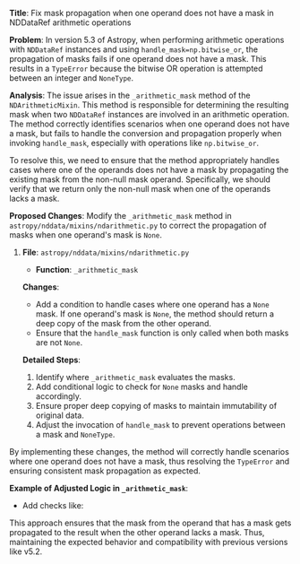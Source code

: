 **Title**: Fix mask propagation when one operand does not have a mask in NDDataRef arithmetic operations

**Problem**: 
In version 5.3 of Astropy, when performing arithmetic operations with `NDDataRef` instances and using `handle_mask=np.bitwise_or`, the propagation of masks fails if one operand does not have a mask. This results in a `TypeError` because the bitwise OR operation is attempted between an integer and `NoneType`.

**Analysis**:
The issue arises in the `_arithmetic_mask` method of the `NDArithmeticMixin`. This method is responsible for determining the resulting mask when two `NDDataRef` instances are involved in an arithmetic operation. The method correctly identifies scenarios when one operand does not have a mask, but fails to handle the conversion and propagation properly when invoking `handle_mask`, especially with operations like `np.bitwise_or`.

To resolve this, we need to ensure that the method appropriately handles cases where one of the operands does not have a mask by propagating the existing mask from the non-null mask operand. Specifically, we should verify that we return only the non-null mask when one of the operands lacks a mask. 

**Proposed Changes**:
Modify the `_arithmetic_mask` method in `astropy/nddata/mixins/ndarithmetic.py` to correct the propagation of masks when one operand's mask is `None`.

1. **File**: `astropy/nddata/mixins/ndarithmetic.py`
   - **Function**: `_arithmetic_mask`

   **Changes**:
   - Add a condition to handle cases where one operand has a `None` mask. If one operand's mask is `None`, the method should return a deep copy of the mask from the other operand.
   - Ensure that the `handle_mask` function is only called when both masks are not `None`.

   **Detailed Steps**:
   1. Identify where `_arithmetic_mask` evaluates the masks.
   2. Add conditional logic to check for `None` masks and handle accordingly.
   3. Ensure proper deep copying of masks to maintain immutability of original data.
   4. Adjust the invocation of `handle_mask` to prevent operations between a mask and `NoneType`.

By implementing these changes, the method will correctly handle scenarios where one operand does not have a mask, thus resolving the `TypeError` and ensuring consistent mask propagation as expected.

**Example of Adjusted Logic in `_arithmetic_mask`**:
- Add checks like:
  

This approach ensures that the mask from the operand that has a mask gets propagated to the result when the other operand lacks a mask. Thus, maintaining the expected behavior and compatibility with previous versions like v5.2.